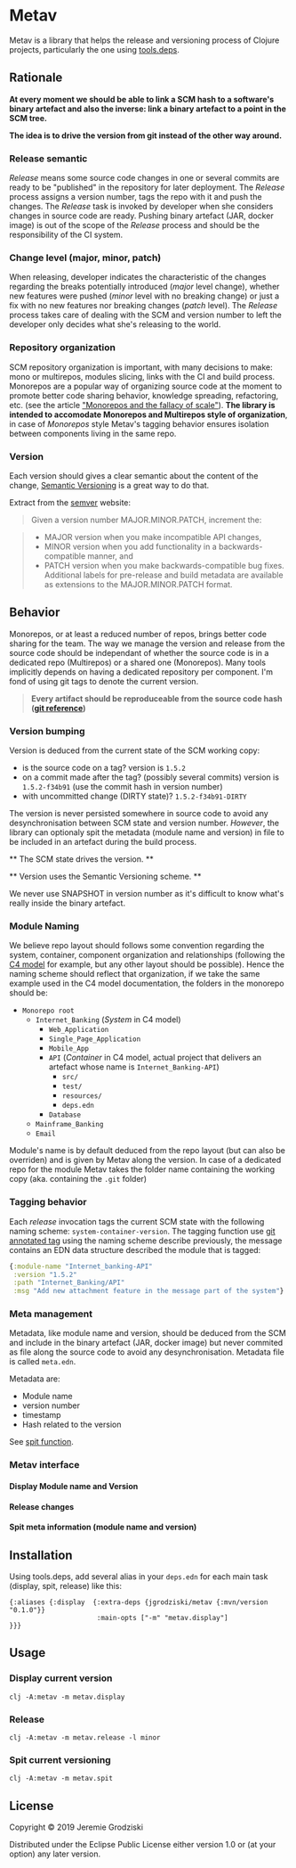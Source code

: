 # Metav

Metav is a library that helps the release and versioning process of Clojure projects, particularly the one using [tools.deps](https://github.com/clojure/tools.deps.alpha).

## Rationale

**At every moment we should be able to link a SCM hash to a software's binary artefact and also the inverse: link a binary artefact to a point in the SCM tree.** 

**The idea is to drive the version from git instead of the other way around.**

### Release semantic

_Release_ means some source code changes in one or several commits are ready to be "published" in the repository for later deployment. The _Release_ process assigns a version number, tags the repo with it and push the changes. The _Release_ task is invoked by developer when she considers changes in source code are ready. Pushing binary artefact (JAR, docker image) is out of the scope of the _Release_ process and should be the responsibility of the CI system.


### Change level (major, minor, patch)

When releasing, developer indicates the characteristic of the changes regarding the breaks potentially introduced (*major* level change), whether new features were pushed (*minor* level with no breaking change) or just a fix with no new features nor breaking changes (_patch_ level). The _Release_ process takes care of dealing with the SCM and version number to left the developer only decides what she's releasing to the world. 

### Repository organization

SCM repository organization is important, with many decisions to make: mono or multirepos, modules slicing, links with the CI and build process. Monorepos are a popular way of organizing source code at the moment to promote better code sharing behavior, knowledge spreading, refactoring, etc. (see the article ["Monorepos and the fallacy of scale"](https://presumably.de/monorepos-and-the-fallacy-of-scale.html)). **The library is intended to accomodate Monorepos and Multirepos style of organization**, in case of _Monorepos_ style Metav's tagging behavior ensures isolation between components living in the same repo.

### Version

Each version should gives a clear semantic about the content of the change, [Semantic Versioning](https://semver.org) is a great way to do that.

Extract from the [semver](https://semver.org) website:

> Given a version number MAJOR.MINOR.PATCH, increment the:

> - MAJOR version when you make incompatible API changes,
> - MINOR version when you add functionality in a backwards-compatible manner, and
> - PATCH version when you make backwards-compatible bug fixes.
> Additional labels for pre-release and build metadata are available as extensions to the MAJOR.MINOR.PATCH format.


## Behavior

Monorepos, or at least a reduced number of repos, brings better code sharing for the team. The way we manage the version and release from the source code should be independant of whether the source code is in a dedicated repo (Multirepos) or a shared one (Monorepos). 
Many tools implicitly depends on having a dedicated repository per component. I'm fond of using git tags to denote the current version.

> __Every artifact should be reproduceable from the source code hash ([git reference](https://git-scm.com/book/en/v2/Git-Internals-Git-References))__


### Version bumping

Version is deduced from the current state of the SCM working copy: 

- is the source code on a tag? version is `1.5.2` 
- on a commit made after the tag? (possibly several commits) version is `1.5.2-f34b91` (use the commit hash in version number)
- with uncommitted change (DIRTY state)? `1.5.2-f34b91-DIRTY`

The version is never persisted somewhere in source code to avoid any desynchronisation between SCM state and version number. _However_, the library can optionaly spit the metadata (module name and version) in file to be included in an artefact during the build process.

** The SCM state drives the version. **

** Version uses the Semantic Versioning scheme. **

We never use SNAPSHOT in version number as it's difficult to know what's really inside the binary artefact.


### Module Naming

We believe repo layout should follows some convention regarding the system, container, component organization and relationships (following the [C4 model](https://c4model.com) for example, but any other layout should be possible). Hence the naming scheme should reflect that organization, if we take the same example used in the C4 model documentation, the folders in the monorepo should be:

- `Monorepo root`
    - `Internet_Banking` (_System_ in C4 model)
        - `Web_Application`
        - `Single_Page_Application`
        - `Mobile_App`
        - `API` (_Container_ in C4 model, actual project that delivers an artefact whose name is `Internet_Banking-API`)
            - `src/`
            - `test/`
            - `resources/`
            - `deps.edn`
        - `Database`
    - `Mainframe_Banking`
    - `Email`
    
Module's name is by default deduced from the repo layout (but can also be overriden) and is given by Metav along the version.
In case of a dedicated repo for the module Metav takes the folder name containing the working copy (aka. containing the `.git` folder)

### Tagging behavior

Each _release_ invocation tags the current SCM state with the following naming scheme: `system-container-version`.
The tagging function use [git annotated tag](https://git-scm.com/book/en/v2/Git-Basics-Tagging) using the naming scheme describe previously, the message contains an EDN data structure described the module that is tagged: 

```clojure
{:module-name "Internet_banking-API" 
 :version "1.5.2"
 :path "Internet_Banking/API"
 :msg "Add new attachment feature in the message part of the system"}
``` 


### Meta management

Metadata, like module name and version, should be deduced from the SCM and include in the binary artefact (JAR, docker image) but never commited as file along the source code to avoid any desynchronisation. Metadata file is called `meta.edn`.

Metadata are:

- Module name
- version number
- timestamp
- Hash related to the version

See [spit function](#spit).

### Metav interface

#### Display Module name and Version

#### Release changes

#### Spit meta information (module name and version)



## Installation

Using tools.deps, add several alias in your `deps.edn` for each main task (display, spit, release) like this:
```
{:aliases {:display  {:extra-deps {jgrodziski/metav {:mvn/version "0.1.0"}}
                      :main-opts ["-m" "metav.display"]
}}}
```

## Usage

### Display current version

```
clj -A:metav -m metav.display
```

### Release

```
clj -A:metav -m metav.release -l minor
```

### Spit current versioning

```
clj -A:metav -m metav.spit
```


## License

Copyright © 2019 Jeremie Grodziski

Distributed under the Eclipse Public License either version 1.0 or (at your option) any later version.

